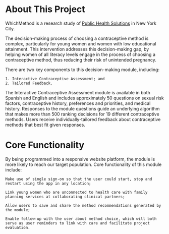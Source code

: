 About This Project
===========

WhichMethod is a research study of <a href="http://www.healthsolutions.org" target="_blank">Public Health Solutions</a> in New York City.

The decision-making process of choosing a contraceptive method is complex, particularly for young women and women with low educational attainment. This intervention addresses this decision-making gap, by helping women of all literacy levels engage in the process of choosing a contraceptive method, thus reducing their risk of unintended pregnancy.

There are two key components to this decision-making module, including:

	1. Interactive Contraceptive Assessment; and 
	2. Tailored Feedback. 

The Interactive Contraceptive Assessment module is available in both Spanish and English and includes approximately 50 questions on sexual risk factors, contraceptive history, preferences and priorities, and medical history. Responses to the module questions guide an underlying algorithm that makes more than 500 ranking decisions for 19 different contraceptive methods. Users receive individually-tailored feedback about contraceptive methods that best fit given responses.

Core Functionality
===========
By being programmed into a responsive website platform, the module is more likely to reach our target population. Core functionality of this module include:

	Make use of single sign-on so that the user could start, stop and restart using the app in any location;

	Link young women who are unconnected to health care with family planning services at collaborating clinical partners;

	Allow users to save and share the method recommendations generated by the module;

	Enable follow-up with the user about method choice, which will both serve as user reminders to link with care and facilitate project evaluation.






